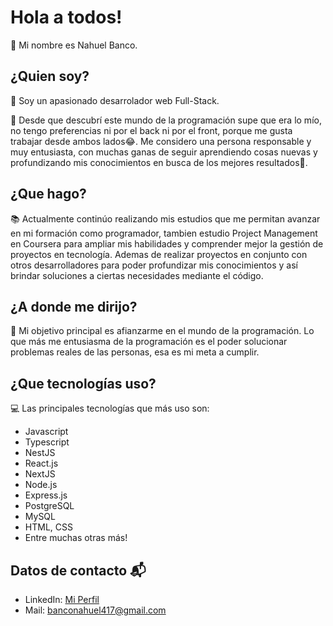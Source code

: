 # Hola a todos!
👋 Mi nombre es Nahuel Banco.

## ¿Quien soy?
🤩 Soy un apasionado desarrolador web Full-Stack.

🚀 Desde que descubrí este mundo de la programación supe que era lo mío, no tengo preferencias ni por el back ni por el front, porque me gusta trabajar desde ambos lados😂. 
Me considero una persona responsable y muy entusiasta, con muchas ganas de seguir aprendiendo cosas nuevas y profundizando mis conocimientos en busca de los mejores resultados💪. 

## ¿Que hago?
📚 Actualmente continúo realizando mis estudios que me permitan avanzar en mi formación como programador, tambien estudio Project Management en Coursera para ampliar mis habilidades y comprender mejor la gestión de proyectos en tecnología.
Ademas de realizar proyectos en conjunto con otros desarrolladores para poder profundizar mis conocimientos y así brindar soluciones a ciertas necesidades mediante el código.  

## ¿A donde me dirijo?
🎯 Mi objetivo principal es afianzarme en el mundo de la programación. 
Lo que más me entusiasma de la programación es el poder solucionar problemas reales de las personas, esa es mi meta a cumplir. 

## ¿Que tecnologías uso?
💻 Las principales tecnologías que más uso son: 
- Javascript
- Typescript
- NestJS
- React.js
- NextJS
- Node.js
- Express.js
- PostgreSQL
- MySQL
- HTML, CSS
- Entre muchas otras más!

## Datos de contacto 📬
- LinkedIn: [Mi Perfil](https://www.linkedin.com/in/nahuel-alejandro-banco-707ab7301/)
- Mail: banconahuel417@gmail.com

